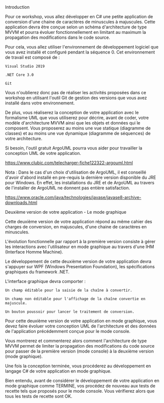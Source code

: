 Introduction

Pour ce workshop, vous allez développer en C# une petite application de conversion d'une chaine de caractères de minuscules à majuscules. Cette application devra être conçue selon un schéma d'architecture de type MVVM et pourra évoluer fonctionnellement en limitant au maximum la propagation des modifications dans le code source.

Pour cela, vous allez utiliser l'environnement de développement logiciel que vous avez installé et configuré pendant la séquence 0. Cet environnement de travail est composé de :

    Visual Studio 2019

    .NET Core 3.0

    Git

Vous n'oublierez donc pas de réaliser les activités proposées dans ce workshop en utilisant l'outil Git de gestion des versions que vous avez installé dans votre environnement.

De plus, vous réaliserez la conception de votre application avec le formalisme UML que vous utiliserez pour décrire, avant de coder, votre modèle d'architecture MVVM ainsi que les objets et données qui le composent. Vous proposerez au moins une vue statique (diagramme de classes) et au moins une vue dynamique (diagramme de séquences) de votre architecture.

Si besoin, l'outil gratuit ArgoUML pourra vous aider pour travailler la conception UML de votre application.

https://www.clubic.com/telecharger-fiche122322-argouml.html

Nota : Dans le cas d'un choix d'utilisation de ArgoUML, il est conseillé d'avoir d'abord installé en pre-requis la dernière version disponible du JRE pour Windows. En effet, les installations du JRE et de ArgoUML au travers de l'installer de ArgoUML ne donnent pas entière satisfaction.

https://www.oracle.com/java/technologies/javase/javase8-archive-downloads.html

Deuxième version de votre application - Le mode graphique

Cette deuxième version de votre application répond au même cahier des charges de conversion, en majuscules, d'une chaine de caractères en minuscules.

L'évolution fonctionnelle par rapport à la première version consiste à gérer les interactions avec l'utilisateur en mode graphique au travers d'une IHM (Interface Homme Machine).

Le développement de cette deuxième version de votre application devra s'appuyer sur WPF (Windows Presentation Foundation), les spécifications graphiques du framework .NET.

L'interface graphique devra comporter :

    Un champ éditable pour la saisie de la chaîne à convertir.

    Un champ non éditable pour l'affichage de la chaîne convertie en majuscule.

    Un bouton poussoir pour lancer le traitement de conversion.

Pour cette deuxième version de votre application en mode graphique, vous devez faire évoluer votre conception UML de l'architecture et des données de l'application précédemment conçue pour le mode console.

Vous montrerez et commenterez alors comment l'architecture de type MVVM permet de limiter la propagation des modifications du code source pour passer de la première version (mode console) à la deuxième version (mode graphique).

Une fois la conception terminée, vous procéderez au développement en langage C# de votre application en mode graphique.

Bien entendu, avant de considérer le développement de votre application en mode graphique comme TERMINE, vos procédez de nouveau aux tests de recette tels que proposés pour le mode console. Vous vérifierez alors que tous les tests de recette sont OK.

